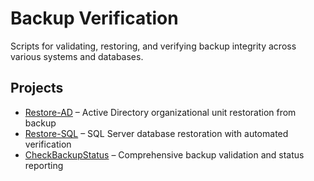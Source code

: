 # Backup Verification

Scripts for validating, restoring, and verifying backup integrity across various systems and databases.

## Projects
- [Restore-AD](./Restore-AD/) – Active Directory organizational unit restoration from backup
- [Restore-SQL](./Restore-SQL/) – SQL Server database restoration with automated verification
- [CheckBackupStatus](./CheckBackupStatus/) – Comprehensive backup validation and status reporting